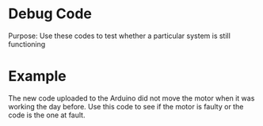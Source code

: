 # Debug Code
Purpose: Use these codes to test whether a particular system is still functioning

# Example
The new code uploaded to the Arduino did not move the motor when it was working the day before.
Use this code to see if the motor is faulty or the code is the one at fault.
